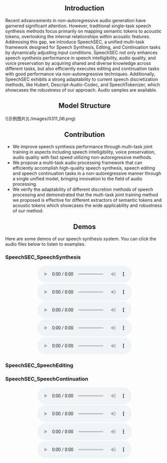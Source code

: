 
<div align="center">
  <h2>Introduction</h2>
</div>
  Recent advancements in non-autoregressive audio generation have garnered significant attention. However, traditional single-task speech synthesis methods focus primarily on mapping semantic tokens to acoustic tokens, overlooking the internal relationships within acoustic features. Addressing this gap, we introduce SpeechSEC, a unified multi-task framework designed for Speech Synthesis, Editing, and Continuation tasks by dynamically adjusting input conditions. SpeechSEC not only enhances speech synthesis performance in speech intelligibility, audio quality, and voice preservation by acquiring shared and diverse knowledge across different tasks, but also efficiently executes editing and continuation tasks with good performance via non-autoregressive techniques. Additionally, SpeechSEC exhibits a strong adaptability to current speech discretization methods, like Hubert, Descript-Audio-Codec, and SpeechTokenizer, which showcases the robustness of our approach. Audio samples are available.


<div align="center">
  <h2>Model Structure</h2>
</div>
![示例图片](./images/0311_06.png)

<div align="center">
  <h2>Contribution</h2>
</div>

- We improve speech synthesis performance through multi-task joint training in aspects including speech intelligibility, voice preservation, audio quality with fast speed utilizing non-autoregressive methods.
- We propose a multi-task audio processing framework that can efficiently accomplish high-quality speech synthesis, speech editing and speech continuation tasks in a non-autoregressive manner through a single unified model, bringing innovation to the field of audio processing.
- We verify the adaptability of different discretion methods of speech processing and demonstrated that the multi-task joint training method we proposed is effective for different extractors of semantic tokens and acoustic tokens which showcases the wide applicability and robustness of our method.

<div align="center">
  <h2>Demos</h2>
</div>

Here are some demos of our speech synthesis system. You can click the audio files below to listen to examples.

### SpeechSEC_SpeechSynthesis

<div align="center">
  <audio controls>
    <source src="https://raw.githubusercontent.com/CL0077/SpeechSEC/gh-pages/docs/demo-main/demo-main/1_SpeechSEC_SpeechSynthesis/1.wav" type="audio/wav">
    Your browser does not support the audio element.
  </audio>
  <audio controls>
    <source src="https://raw.githubusercontent.com/CL0077/SpeechSEC/gh-pages/docs/demo-main/demo-main/1_SpeechSEC_SpeechSynthesis/2.wav" type="audio/wav">
    Your browser does not support the audio element.
  </audio>
  <audio controls>
    <source src="https://raw.githubusercontent.com/CL0077/SpeechSEC/gh-pages/docs/demo-main/demo-main/1_SpeechSEC_SpeechSynthesis/3.wav" type="audio/wav">
    Your browser does not support the audio element.
  </audio>
  <audio controls>
    <source src="https://raw.githubusercontent.com/CL0077/SpeechSEC/gh-pages/docs/demo-main/demo-main/1_SpeechSEC_SpeechSynthesis/4.wav" type="audio/wav">
    Your browser does not support the audio element.
  </audio>
  <audio controls>
    <source src="https://raw.githubusercontent.com/CL0077/SpeechSEC/gh-pages/docs/demo-main/demo-main/1_SpeechSEC_SpeechSynthesis/5.wav" type="audio/wav">
    Your browser does not support the audio element.
  </audio>
</div>

### SpeechSEC_SpeechEditing

### SpeechSEC_SpeechContinuation

<div align="center">
  <!-- 第一行 2 个音频 -->
  <audio controls>
    <source src="https://raw.githubusercontent.com/CL0077/SpeechSEC/blob/gh-pages/docs/demo-main/demo-main/3_SpeechSEC_SpeechContinuation/1.wav" type="audio/wav">
    Your browser does not support the audio element.
  </audio>
  <audio controls>
    <source src="https://raw.githubusercontent.com/CL0077/SpeechSEC/blob/gh-pages/docs/demo-main/demo-main/3_SpeechSEC_SpeechContinuation/1_ContinueResult.wav" type="audio/wav">
    Your browser does not support the audio element.
  </audio>
</div>

<div align="center">
  <!-- 第二行 2 个音频 -->
  <audio controls>
    <source src="https://raw.githubusercontent.com/CL0077/SpeechSEC/blob/gh-pages/docs/demo-main/demo-main/3_SpeechSEC_SpeechContinuation/2.wav" type="audio/wav">
    Your browser does not support the audio element.
  </audio>
  <audio controls>
    <source src="https://raw.githubusercontent.com/CL0077/SpeechSEC/blob/gh-pages/docs/demo-main/demo-main/3_SpeechSEC_SpeechContinuation/2_ContinueResult.wav" type="audio/wav">
    Your browser does not support the audio element.
  </audio>
</div>
